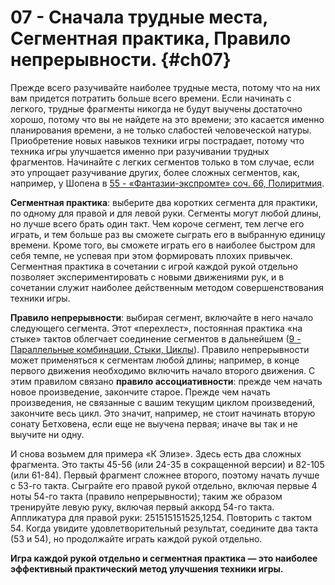 # 07 - Сначала трудные места, Сегментная практика, Правило непрерывности. {#ch07}

Прежде всего разучивайте наиболее трудные места, потому что на них вам придется потратить больше всего времени. Если начинать с легкого, трудные фрагменты никогда не будут выучены достаточно хорошо, потому что вы не найдете на это времени; это касается именно планирования времени, а не только слабостей человеческой натуры. Приобретение новых навыков техники игры пострадает, потому что техника игры улучшается именно при разучивании трудных фрагментов. Начинайте с легких сегментов только в том случае, если это упрощает разучивание других, более сложных сегментов, как, например, у Шопена в [55 - «Фантазии-экспромте» соч. 66, Полиритмия](#ch55).

**Сегментная практика**: выберите два коротких сегмента для практики, по одному для правой и для левой руки. Сегменты могут любой длины, но лучше всего брать один такт. Чем короче сегмент, тем легче его играть, и тем больше раз вы сможете сыграть его в выбранную единицу времени. Кроме того, вы сможете играть его в наиболее быстром для себя темпе, не успевая при этом формировать плохих привычек. Сегментная практика в сочетании с игрой каждой рукой отдельно позволяет экспериментировать с новыми движениями рук, и в сочетании служит наиболее действенным методом совершенствования техники игры.

**Правило непрерывности**: выбирая сегмент, включайте в него начало следующего сегмента. Этот «перехлест», постоянная практика «на стыке» тактов облегчает соединение сегментов в дальнейшем ([9 - Параллельные комбинации, Стыки, Циклы](#ch09)). Правило непрерывности может применяться к сегментам любой длины; например, в конце первого движения необходимо включить начало второго движения. С этим правилом связано **правило ассоциативности**: прежде чем начать новое произведение, закончите старое. Прежде чем начать произведения, не связанные с вашим текущим циклом произведений, закончите весь цикл. Это значит, например, не стоит начинать вторую сонату Бетховена, если еще не выучена первая; иначе вы так и не выучите ни одну.

И снова возьмем для примера «К Элизе». Здесь есть два сложных фрагмента. Это такты 45-56 (или 24-35 в сокращенной версии) и 82-105 (или 61-84). Первый фрагмент сложнее второго, поэтому начать лучше с 53-го такта. Сыграйте его правой рукой отдельно, включая первые 4 ноты 54-го такта (правило непрерывности); таким же образом тренируйте левую руку, включая первый аккорд 54-го такта. Аппликатура для правой руки: 251515151525,1254. Повторить с тактом 54. Когда увидите удовлетворительный результат, соедините два такта (53 и 54), но продолжайте играть каждой рукой отдельно.

**Игра каждой рукой отдельно и сегментная практика — это наиболее эффективный практический метод улучшения техники игры.**
